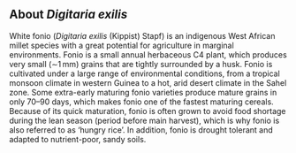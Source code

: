 About *Digitaria exilis*
---------------------
White fonio (*Digitaria exilis* (Kippist) Stapf) is an indigenous West African millet species with a great potential for agriculture in marginal environments. Fonio is a small annual herbaceous C4 plant, which produces very small (∼1 mm) grains that are tightly surrounded by a husk. Fonio is cultivated under a large range of environmental conditions, from a tropical monsoon climate in western Guinea to a hot, arid desert climate in the Sahel zone. Some extra-early maturing fonio varieties produce mature grains in only 70–90 days, which makes fonio one of the fastest maturing cereals. Because of its quick maturation, fonio is often grown to avoid food shortage during the lean season (period before main harvest), which is why fonio is also referred to as ‘hungry rice’. In addition, fonio is drought tolerant and adapted to nutrient-poor, sandy soils.

